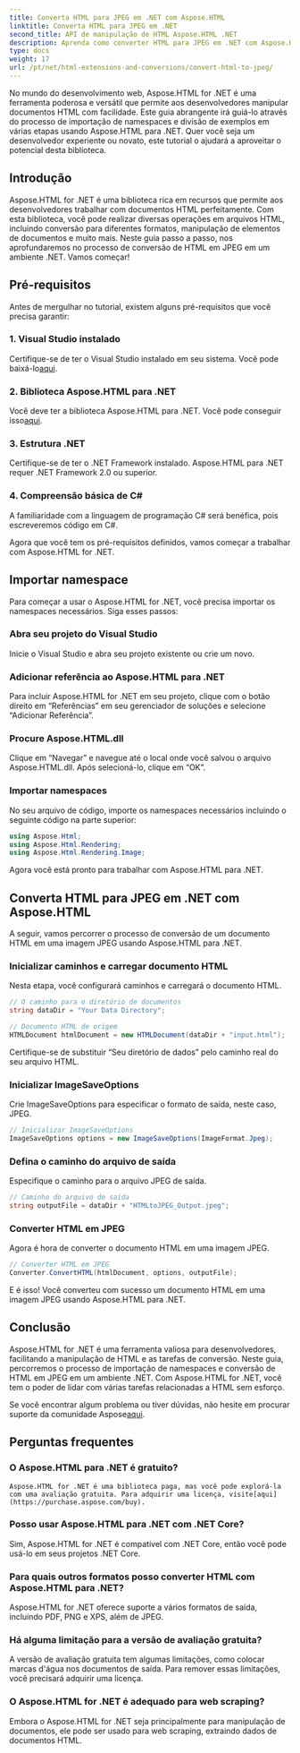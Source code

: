 ```yaml
---
title: Converta HTML para JPEG em .NET com Aspose.HTML
linktitle: Converta HTML para JPEG em .NET
second_title: API de manipulação de HTML Aspose.HTML .NET
description: Aprenda como converter HTML para JPEG em .NET com Aspose.HTML para .NET. Um guia passo a passo para aproveitar o poder do Aspose.HTML para .NET.
type: docs
weight: 17
url: /pt/net/html-extensions-and-conversions/convert-html-to-jpeg/
---
```


No mundo do desenvolvimento web, Aspose.HTML for .NET é uma ferramenta poderosa e versátil que permite aos desenvolvedores manipular documentos HTML com facilidade. Este guia abrangente irá guiá-lo através do processo de importação de namespaces e divisão de exemplos em várias etapas usando Aspose.HTML para .NET. Quer você seja um desenvolvedor experiente ou novato, este tutorial o ajudará a aproveitar o potencial desta biblioteca.

## Introdução

Aspose.HTML for .NET é uma biblioteca rica em recursos que permite aos desenvolvedores trabalhar com documentos HTML perfeitamente. Com esta biblioteca, você pode realizar diversas operações em arquivos HTML, incluindo conversão para diferentes formatos, manipulação de elementos de documentos e muito mais. Neste guia passo a passo, nos aprofundaremos no processo de conversão de HTML em JPEG em um ambiente .NET. Vamos começar!

## Pré-requisitos

Antes de mergulhar no tutorial, existem alguns pré-requisitos que você precisa garantir:

### 1. Visual Studio instalado
 Certifique-se de ter o Visual Studio instalado em seu sistema. Você pode baixá-lo[aqui](https://visualstudio.microsoft.com/downloads/).

### 2. Biblioteca Aspose.HTML para .NET
 Você deve ter a biblioteca Aspose.HTML para .NET. Você pode conseguir isso[aqui](https://releases.aspose.com/html/net/).

### 3. Estrutura .NET
Certifique-se de ter o .NET Framework instalado. Aspose.HTML para .NET requer .NET Framework 2.0 ou superior.

### 4. Compreensão básica de C#
A familiaridade com a linguagem de programação C# será benéfica, pois escreveremos código em C#.

Agora que você tem os pré-requisitos definidos, vamos começar a trabalhar com Aspose.HTML for .NET.

## Importar namespace

Para começar a usar o Aspose.HTML for .NET, você precisa importar os namespaces necessários. Siga esses passos:

### Abra seu projeto do Visual Studio

Inicie o Visual Studio e abra seu projeto existente ou crie um novo.

### Adicionar referência ao Aspose.HTML para .NET

Para incluir Aspose.HTML for .NET em seu projeto, clique com o botão direito em “Referências” em seu gerenciador de soluções e selecione “Adicionar Referência”.

### Procure Aspose.HTML.dll

Clique em “Navegar” e navegue até o local onde você salvou o arquivo Aspose.HTML.dll. Após selecioná-lo, clique em “OK”.

### Importar namespaces

No seu arquivo de código, importe os namespaces necessários incluindo o seguinte código na parte superior:

```csharp
using Aspose.Html;
using Aspose.Html.Rendering;
using Aspose.Html.Rendering.Image;
```

Agora você está pronto para trabalhar com Aspose.HTML para .NET.

## Converta HTML para JPEG em .NET com Aspose.HTML

A seguir, vamos percorrer o processo de conversão de um documento HTML em uma imagem JPEG usando Aspose.HTML para .NET.

### Inicializar caminhos e carregar documento HTML

Nesta etapa, você configurará caminhos e carregará o documento HTML.

```csharp
// O caminho para o diretório de documentos
string dataDir = "Your Data Directory";

// Documento HTML de origem
HTMLDocument htmlDocument = new HTMLDocument(dataDir + "input.html");
```

Certifique-se de substituir “Seu diretório de dados” pelo caminho real do seu arquivo HTML.

### Inicializar ImageSaveOptions

Crie ImageSaveOptions para especificar o formato de saída, neste caso, JPEG.

```csharp
// Inicializar ImageSaveOptions
ImageSaveOptions options = new ImageSaveOptions(ImageFormat.Jpeg);
```

### Defina o caminho do arquivo de saída

Especifique o caminho para o arquivo JPEG de saída.

```csharp
// Caminho do arquivo de saída
string outputFile = dataDir + "HTMLtoJPEG_Output.jpeg";
```

### Converter HTML em JPEG

Agora é hora de converter o documento HTML em uma imagem JPEG.

```csharp
// Converter HTML em JPEG
Converter.ConvertHTML(htmlDocument, options, outputFile);
```

E é isso! Você converteu com sucesso um documento HTML em uma imagem JPEG usando Aspose.HTML para .NET.

## Conclusão

Aspose.HTML for .NET é uma ferramenta valiosa para desenvolvedores, facilitando a manipulação de HTML e as tarefas de conversão. Neste guia, percorremos o processo de importação de namespaces e conversão de HTML em JPEG em um ambiente .NET. Com Aspose.HTML for .NET, você tem o poder de lidar com várias tarefas relacionadas a HTML sem esforço.

 Se você encontrar algum problema ou tiver dúvidas, não hesite em procurar suporte da comunidade Aspose[aqui](https://forum.aspose.com/).

## Perguntas frequentes

### O Aspose.HTML para .NET é gratuito?
    Aspose.HTML for .NET é uma biblioteca paga, mas você pode explorá-la com uma avaliação gratuita. Para adquirir uma licença, visite[aqui](https://purchase.aspose.com/buy).

### Posso usar Aspose.HTML para .NET com .NET Core?
   Sim, Aspose.HTML for .NET é compatível com .NET Core, então você pode usá-lo em seus projetos .NET Core.

### Para quais outros formatos posso converter HTML com Aspose.HTML para .NET?
   Aspose.HTML for .NET oferece suporte a vários formatos de saída, incluindo PDF, PNG e XPS, além de JPEG.

### Há alguma limitação para a versão de avaliação gratuita?
   A versão de avaliação gratuita tem algumas limitações, como colocar marcas d'água nos documentos de saída. Para remover essas limitações, você precisará adquirir uma licença.

### O Aspose.HTML for .NET é adequado para web scraping?
   Embora o Aspose.HTML for .NET seja principalmente para manipulação de documentos, ele pode ser usado para web scraping, extraindo dados de documentos HTML.